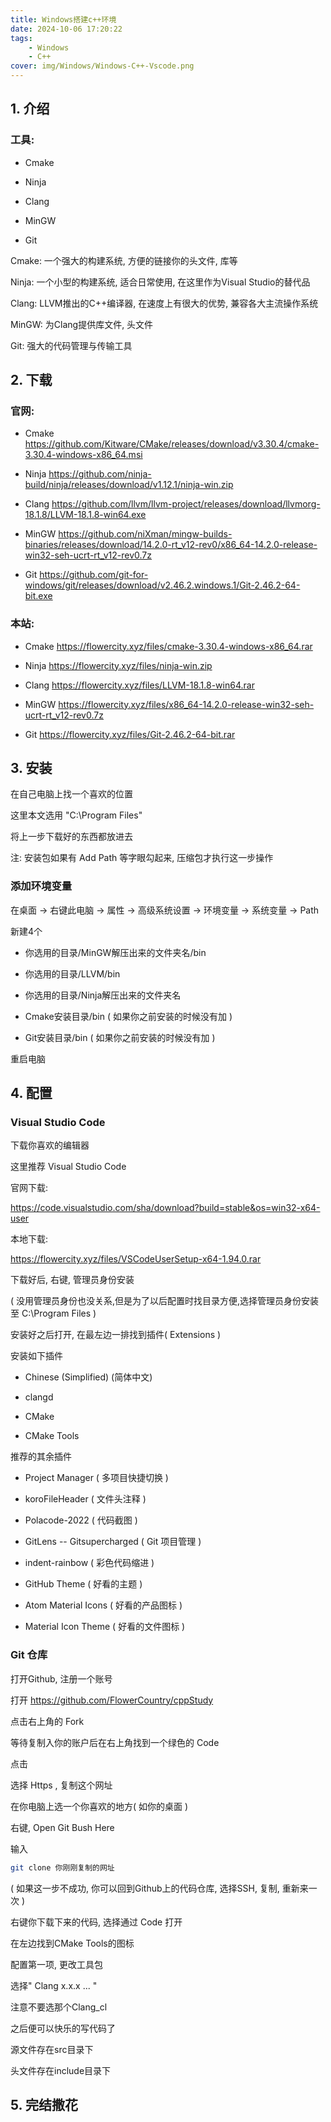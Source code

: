 ```yaml
---
title: Windows搭建c++环境
date: 2024-10-06 17:20:22
tags:
    - Windows
    - C++
cover: img/Windows/Windows-C++-Vscode.png
---
```


## 1. 介绍
### 工具:
- Cmake

- Ninja

- Clang

- MinGW

- Git

Cmake: 一个强大的构建系统, 方便的链接你的头文件, 库等

Ninja: 一个小型的构建系统, 适合日常使用, 在这里作为Visual Studio的替代品

Clang: LLVM推出的C++编译器, 在速度上有很大的优势, 兼容各大主流操作系统

MinGW: 为Clang提供库文件, 头文件

Git: 强大的代码管理与传输工具

## 2. 下载
### 官网:
- Cmake
https://github.com/Kitware/CMake/releases/download/v3.30.4/cmake-3.30.4-windows-x86_64.msi

- Ninja
https://github.com/ninja-build/ninja/releases/download/v1.12.1/ninja-win.zip

- Clang
https://github.com/llvm/llvm-project/releases/download/llvmorg-18.1.8/LLVM-18.1.8-win64.exe

- MinGW
https://github.com/niXman/mingw-builds-binaries/releases/download/14.2.0-rt_v12-rev0/x86_64-14.2.0-release-win32-seh-ucrt-rt_v12-rev0.7z

- Git
https://github.com/git-for-windows/git/releases/download/v2.46.2.windows.1/Git-2.46.2-64-bit.exe

### 本站:

- Cmake
https://flowercity.xyz/files/cmake-3.30.4-windows-x86_64.rar

- Ninja
https://flowercity.xyz/files/ninja-win.zip

- Clang
https://flowercity.xyz/files/LLVM-18.1.8-win64.rar

- MinGW
https://flowercity.xyz/files/x86_64-14.2.0-release-win32-seh-ucrt-rt_v12-rev0.7z

- Git
https://flowercity.xyz/files/Git-2.46.2-64-bit.rar

## 3. 安装
在自己电脑上找一个喜欢的位置

这里本文选用 "C:\Program Files"

将上一步下载好的东西都放进去

注: 安装包如果有 Add Path 等字眼勾起来, 压缩包才执行这一步操作

### 添加环境变量

在桌面 -> 右键此电脑 -> 属性 -> 高级系统设置 -> 环境变量 -> 系统变量 -> Path

新建4个

- 你选用的目录/MinGW解压出来的文件夹名/bin

- 你选用的目录/LLVM/bin

- 你选用的目录/Ninja解压出来的文件夹名

- Cmake安装目录/bin ( 如果你之前安装的时候没有加 )

- Git安装目录/bin ( 如果你之前安装的时候没有加 )

重启电脑

## 4. 配置

### Visual Studio Code

下载你喜欢的编辑器

这里推荐 Visual Studio Code

官网下载:

https://code.visualstudio.com/sha/download?build=stable&os=win32-x64-user

本地下载:

https://flowercity.xyz/files/VSCodeUserSetup-x64-1.94.0.rar

下载好后, 右键, 管理员身份安装

( 没用管理员身份也没关系,但是为了以后配置时找目录方便,选择管理员身份安装至 C:\Program Files )

安装好之后打开, 在最左边一排找到插件( Extensions )

安装如下插件

- Chinese (Simplified) (简体中文)

- clangd

- CMake

- CMake Tools

推荐的其余插件

- Project Manager ( 多项目快捷切换 )

- koroFileHeader ( 文件头注释 )

- Polacode-2022 ( 代码截图 )

- GitLens -- Gitsupercharged ( Git 项目管理 )

- indent-rainbow ( 彩色代码缩进 )

- GitHub Theme ( 好看的主题 )

- Atom Material Icons ( 好看的产品图标 )

- Material Icon Theme ( 好看的文件图标 )

### Git 仓库

打开Github, 注册一个账号

打开 https://github.com/FlowerCountry/cppStudy

点击右上角的 Fork

等待复制入你的账户后在右上角找到一个绿色的 Code

点击

选择 Https , 复制这个网址

在你电脑上选一个你喜欢的地方( 如你的桌面 )

右键, Open Git Bush Here

输入

``` bash
git clone 你刚刚复制的网址
```

( 如果这一步不成功, 你可以回到Github上的代码仓库, 选择SSH, 复制, 重新来一次 )

右键你下载下来的代码, 选择通过 Code 打开

在左边找到CMake Tools的图标

配置第一项, 更改工具包

选择" Clang x.x.x ... "

注意不要选那个Clang_cl

之后便可以快乐的写代码了

源文件存在src目录下

头文件存在include目录下

## 5. 完结撒花